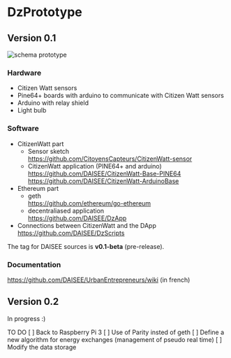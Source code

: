 # DzPrototype
  
## Version 0.1

![schema prototype](https://hackpad-attachments.imgix.net/hackpad.com_d55JBV5B1Vy_p.602889_1472755256932_14215184_10154001154263915_845143439_o.jpg)

### Hardware
- Citizen Watt sensors
- Pine64+ boards with arduino to communicate with Citizen Watt sensors
- Arduino with relay shield
- Light bulb 

### Software
- CitizenWatt part
    - Sensor sketch  
https://github.com/CitoyensCapteurs/CitizenWatt-sensor  
    - CitizenWatt application (PINE64+ and arduino)  
https://github.com/DAISEE/CitizenWatt-Base-PINE64  
https://github.com/DAISEE/CitizenWatt-ArduinoBase   
- Ethereum part  
    - geth  
    https://github.com/ethereum/go-ethereum  
    - decentraliased application  
    https://github.com/DAISEE/DzApp  
- Connections between CitizenWatt and the DApp  
https://github.com/DAISEE/DzScripts  

The tag for DAISEE sources is **v0.1-beta** (pre-release).  

### Documentation
https://github.com/DAISEE/UrbanEntrepreneurs/wiki (in french)  

## Version 0.2 

In progress :)

TO DO 
[ ] Back to Raspberry Pi 3
[ ] Use of Parity insted of geth
[ ] Define a new algorithm for energy exchanges (management of pseudo real time)
[ ] Modify the data storage
